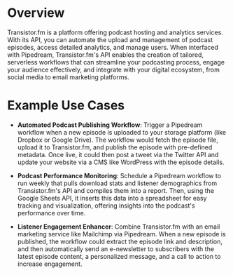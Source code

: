 # Overview

Transistor.fm is a platform offering podcast hosting and analytics services. With its API, you can automate the upload and management of podcast episodes, access detailed analytics, and manage users. When interfaced with Pipedream, Transistor.fm's API enables the creation of tailored, serverless workflows that can streamline your podcasting process, engage your audience effectively, and integrate with your digital ecosystem, from social media to email marketing platforms.

# Example Use Cases

- **Automated Podcast Publishing Workflow**: Trigger a Pipedream workflow when a new episode is uploaded to your storage platform (like Dropbox or Google Drive). The workflow would fetch the episode file, upload it to Transistor.fm, and publish the episode with pre-defined metadata. Once live, it could then post a tweet via the Twitter API and update your website via a CMS like WordPress with the episode details.

- **Podcast Performance Monitoring**: Schedule a Pipedream workflow to run weekly that pulls download stats and listener demographics from Transistor.fm's API and compiles them into a report. Then, using the Google Sheets API, it inserts this data into a spreadsheet for easy tracking and visualization, offering insights into the podcast's performance over time.

- **Listener Engagement Enhancer**: Combine Transistor.fm with an email marketing service like Mailchimp via Pipedream. When a new episode is published, the workflow could extract the episode link and description, and then automatically send an e-newsletter to subscribers with the latest episode content, a personalized message, and a call to action to increase engagement.
